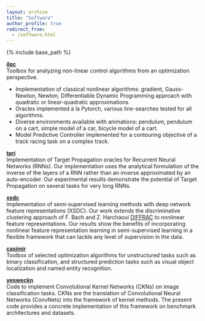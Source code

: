 ```yaml
---
layout: archive
title: "Software"
author_profile: true
redirect_from:
  - /software.html
---
```


{% include base_path %}

[**ilqc**](https://github.com/vroulet/ilqc)  
Toolbox for analyzing non-linear control algorithms from an optimization perspective.
* Implementation of classical nonlinear algorithms: gradient, Gauss-Newton, Newton, Differentiable Dynamic Programming approach with quadratic or linear-quadratic approximations.
* Oracles implemented à la Pytorch, various line-searches tested for all algorithms.
* Diverse environments available with animations: pendulum, pendulum on a cart, simple model of a car, bicycle model of a cart.
* Model Predictive Controller implemented for a contouring objective of a track racing task on a complex track.

[**tpri**](https://github.com/vroulet/tpri)  
Implementation of Target Propagation oracles for Recurrent Neural Networks (RNNs). Our implementation uses the analytical formulation of the inverse of the layers of a RNN rather than an inverse approximated by an auto-encoder. Our experimental results demonstrate the potential of Target Propagation on several tasks for very long RNNs.

[**xsdc**](https://github.com/cjones6/xsdc)  
Implementation of semi-supervised learning methods with deep network feature representations (XSDC). Our work extends the discriminative clustering approach of F. Bach and Z. Harchaoui [DIFFRAC](https://papers.nips.cc/paper/2007/hash/22fb0cee7e1f3bde58293de743871417-Abstract.html) to nonlinear feature representations. Our results show the benefits of incorporating nonlinear feature representation learning in semi-supervised learning in a flexible framework that can tackle any level of supervision in the data. 

[**casimir**](https://github.com/krishnap25/casimir)  
Toolbox of selected optimization algorithms for unstructured tasks such as binary classification, and structured prediction tasks such as visual object localization and named entity recognition.

[**yesweckn**](https://github.com/cjones6/yesweckn)  
Code to implement Convolutional Kernel Networks (CKNs) on image classification tasks. CKNs are the translation of Convolutional Neural Networks (ConvNets) into the framework of kernel methods. The present code provides a concrete implementation of this framework on benchmark architectures and datasets.
